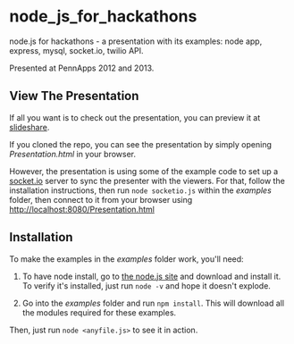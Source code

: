 # node_js_for_hackathons

node.js for hackathons - a presentation with its examples: node app, express, mysql, socket.io, twilio API.

Presented at PennApps 2012 and 2013.

## View The Presentation

If all you want is to check out the presentation, you can preview it at [slideshare](http://www.slideshare.net/myok12/nodejs-for-hackathons).

If you cloned the repo, you can see the presentation by simply opening _Presentation.html_ in your browser.

However, the presentation is using some of the example code to set up a
[socket.io](http://socket.io/) server to sync the presenter with the viewers. For that,
follow the installation instructions, then run `node socketio.js` within the
_examples_ folder, then connect to it from your browser using
[http://localhost:8080/Presentation.html](http://localhost:8080/Presentation.html)

## Installation

To make the examples in the _examples_ folder work, you'll need:

1. To have node install, go to [the node.js site](http://nodejs.org/) and download and
install it. To verify it's installed, just run `node -v` and hope it
doesn't explode.

1. Go into the _examples_ folder and run `npm install`. This will
download all the modules required for these examples.

Then, just run `node <anyfile.js>` to see it in action.

